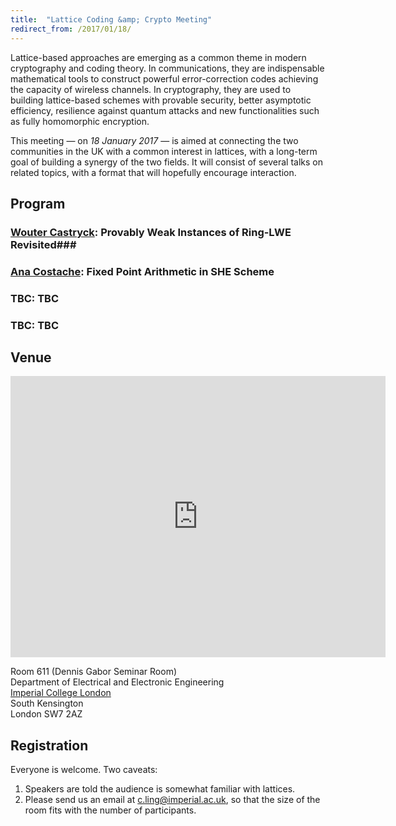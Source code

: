 ```yaml
---
title:  "Lattice Coding &amp; Crypto Meeting"
redirect_from: /2017/01/18/
---
```


Lattice-based approaches are emerging as a common theme in modern cryptography and coding theory. In communications, they are indispensable mathematical tools to construct powerful error-correction codes achieving the capacity of wireless channels. In cryptography, they are used to building lattice-based schemes with provable security, better asymptotic efficiency, resilience against quantum attacks and new functionalities such as fully homomorphic encryption.

This meeting — on *18 January 2017* — is aimed at connecting the two communities in the UK with a common interest in lattices, with a long-term goal of building a synergy of the two fields. It will consist of several talks on related topics, with a format that will hopefully encourage interaction.

## Program ##

### <span>[Wouter Castryck](http://math.univ-lille1.fr/~castryck/):</span> Provably Weak Instances of Ring-LWE Revisited###

### <span>[Ana Costache](http://www.bris.ac.uk/engineering/people/ana-costache/index.html):</span> Fixed Point Arithmetic in SHE Scheme ###

### <span>TBC:</span> TBC ###

### <span>TBC:</span> TBC ###

## Venue ##

<iframe src="https://www.google.com/maps/embed?pb=!1m14!1m8!1m3!1d2483.7481554015103!2d-0.1774244!3d51.4994889!3m2!1i1024!2i768!4f13.1!3m3!1m2!1s0x0%3A0x31911b371c692e86!2sImperial+College!5e0!3m2!1sen!2suk!4v1457110930221" width="600" height="450" frameborder="0" style="border:0" allowfullscreen></iframe>

Room 611 (Dennis Gabor Seminar Room)  
Department of Electrical and Electronic Engineering  
[Imperial College London](http://www.imperial.ac.uk/visit/campuses/south-kensington/)  
South Kensington  
London SW7 2AZ  

## Registration ##

Everyone is welcome. Two caveats:

1. Speakers are told the audience is somewhat familiar with lattices.
2. Please send us an email at <c.ling@imperial.ac.uk>, so that the size
   of the room fits with the number of participants.

